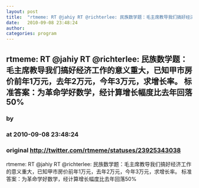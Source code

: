 ```yaml
---
layout: post
title:  "rtmeme: RT @jahiy RT @richterlee: 民族数学题：毛主席教导我们搞好经济工作的意义重大，已知甲市房价前年1万元，去年2万元，今年3万元，求增长率。  标准答案：为革命学好数学，经计算增长幅度比去年回落50%"
date:   2010-09-08 23:48:24
author: 
categories: program
---
```


## rtmeme: RT @jahiy RT @richterlee: 民族数学题：毛主席教导我们搞好经济工作的意义重大，已知甲市房价前年1万元，去年2万元，今年3万元，求增长率。  标准答案：为革命学好数学，经计算增长幅度比去年回落50%
### by 
### at 2010-09-08 23:48:24
### original <http://twitter.com/rtmeme/statuses/23925343038>

rtmeme: RT @jahiy RT @richterlee: 民族数学题：毛主席教导我们搞好经济工作的意义重大，已知甲市房价前年1万元，去年2万元，今年3万元，求增长率。  标准答案：为革命学好数学，经计算增长幅度比去年回落50%